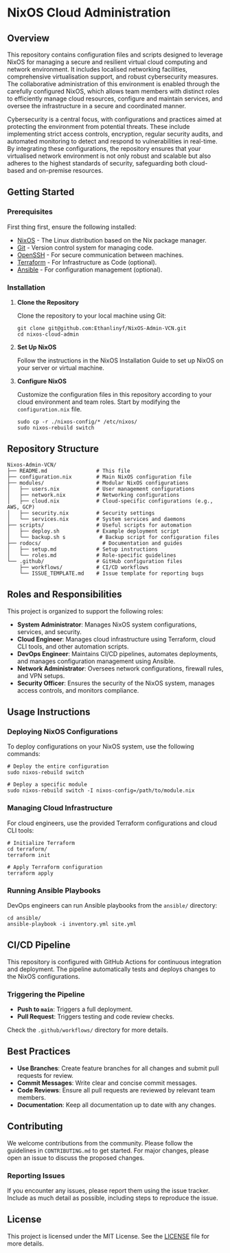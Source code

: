 # NixOS Cloud Administration
## Overview
This repository contains configuration files and scripts designed to leverage NixOS for managing a secure and resilient virtual cloud computing and network environment. It includes localised networking facilities, comprehensive virtualisation support, and robust cybersecurity measures. The collaborative administration of this environment is enabled through the carefully configured NixOS, which allows team members with distinct roles to efficiently manage cloud resources, configure and maintain services, and oversee the infrastructure in a secure and coordinated manner.

Cybersecurity is a central focus, with configurations and practices aimed at protecting the environment from potential threats. These include implementing strict access controls, encryption, regular security audits, and automated monitoring to detect and respond to vulnerabilities in real-time. By integrating these configurations, the repository ensures that your virtualised network environment is not only robust and scalable but also adheres to the highest standards of security, safeguarding both cloud-based and on-premise resources.

## Getting Started

### Prerequisites

First thing first, ensure the following installed:

- [NixOS](https://nixos.org/) - The Linux distribution based on the Nix package manager.
- [Git](https://git-scm.com/) - Version control system for managing code.
- [OpenSSH](https://www.openssh.com/) - For secure communication between machines.
- [Terraform](https://www.terraform.io/) - For Infrastructure as Code (optional).
- [Ansible](https://www.ansible.com/) - For configuration management (optional).

### Installation

1. **Clone the Repository**

   Clone the repository to your local machine using Git:

   ```
   git clone git@github.com:Ethanlinyf/NixOS-Admin-VCN.git
   cd nixos-cloud-admin
   ```

2. **Set Up NixOS**

   Follow the instructions in the NixOS Installation Guide to set up NixOS on your server or virtual machine.

3. **Configure NixOS**

   Customize the configuration files in this repository according to your cloud environment and team roles. Start by modifying the `configuration.nix` file.

   ```
   sudo cp -r ./nixos-config/* /etc/nixos/
   sudo nixos-rebuild switch
   ```

## Repository Structure

```
Nixos-Admin-VCN/
├── README.md                # This file
├── configuration.nix        # Main NixOS configuration file
├── modules/                 # Modular NixOS configurations
│   ├── users.nix            # User management configurations
│   ├── network.nix          # Networking configurations
│   ├── cloud.nix            # Cloud-specific configurations (e.g., AWS, GCP)
│   ├── security.nix         # Security settings
│   └── services.nix         # System services and daemons
├── scripts/                 # Useful scripts for automation
│   ├── deploy.sh            # Example deployment script
│   └── backup.sh s           # Backup script for configuration files
├── rodocs/                    # Documentation and guides
│   ├── setup.md             # Setup instructions
│   └── roles.md             # Role-specific guidelines
└── .github/                 # GitHub configuration files
    ├── workflows/           # CI/CD workflows
    └── ISSUE_TEMPLATE.md    # Issue template for reporting bugs
```

## Roles and Responsibilities

This project is organized to support the following roles:

- **System Administrator**: Manages NixOS system configurations, services, and security.
- **Cloud Engineer**: Manages cloud infrastructure using Terraform, cloud CLI tools, and other automation scripts.
- **DevOps Engineer**: Maintains CI/CD pipelines, automates deployments, and manages configuration management using Ansible.
- **Network Administrator**: Oversees network configurations, firewall rules, and VPN setups.
- **Security Officer**: Ensures the security of the NixOS system, manages access controls, and monitors compliance.

## Usage Instructions

### Deploying NixOS Configurations

To deploy configurations on your NixOS system, use the following commands:

```
# Deploy the entire configuration
sudo nixos-rebuild switch

# Deploy a specific module
sudo nixos-rebuild switch -I nixos-config=/path/to/module.nix
```

### Managing Cloud Infrastructure

For cloud engineers, use the provided Terraform configurations and cloud CLI tools:

```
# Initialize Terraform
cd terraform/
terraform init

# Apply Terraform configuration
terraform apply
```

### Running Ansible Playbooks

DevOps engineers can run Ansible playbooks from the `ansible/` directory:

```
cd ansible/
ansible-playbook -i inventory.yml site.yml
```

## CI/CD Pipeline

This repository is configured with GitHub Actions for continuous integration and deployment. The pipeline automatically tests and deploys changes to the NixOS configurations.

### Triggering the Pipeline

- **Push to `main`**: Triggers a full deployment.
- **Pull Request**: Triggers testing and code review checks.

Check the `.github/workflows/` directory for more details.

## Best Practices

- **Use Branches**: Create feature branches for all changes and submit pull requests for review.
- **Commit Messages**: Write clear and concise commit messages.
- **Code Reviews**: Ensure all pull requests are reviewed by relevant team members.
- **Documentation**: Keep all documentation up to date with any changes.

## Contributing

We welcome contributions from the community. Please follow the guidelines in `CONTRIBUTING.md` to get started. For major changes, please open an issue to discuss the proposed changes.

### Reporting Issues

If you encounter any issues, please report them using the issue tracker. Include as much detail as possible, including steps to reproduce the issue.

## License

This project is licensed under the MIT License. See the [LICENSE](https://opensource.org/license/mit) file for more details.
